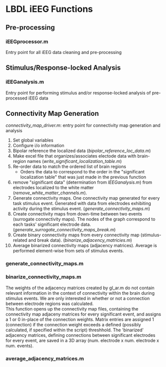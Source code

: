 # LBDL iEEG Functions

## Pre-processing

### iEEGprocessor.m

Entry point for all iEEG data cleaning and pre-processing

## Stimulus/Response-locked Analysis

### iEEGanalysis.m

Entry point for performing stimulus and/or response-locked analysis of pre-processed iEEG data

## Connectivity Map Generation

*connectivity_map_driver.m*: entry point for connectivity map generation and analysis

1. Set global variables
2. Configure i/o information
3. Bipolar reference the localized data (*bipolar_reference_loc_data.m*)
4. Make excel file that organizes/associates electode data with brain-region names (*write_significant_localization_table.m*)
5. Re-order data to match the ordered list of brain regions
   - Orders the data to correspond to the order in the      "significant localization table" that was just made in the previous function
6. remove "significant data" (determination from *IEEGanalysis.m*) from electrodes localized to the white matter (*remove_white_matter_channels.m*).
7. Generate connectivity maps. One connectivity map generated for every task stimulus event. Generated with data from electrodes exhibiting activity during the stimulus event. (*generate_connectivity_maps.m*)
8. Create connectivity maps from down-time between two events (surrogate connectivity maps). The nodes of the graph correspond to each tasks' significant electrode data. (*generate_surrogate_connectivity_maps_break.m*)
9. Create binary connectivity maps from every connectivity map (stimulus-related and break data). (*binarize_adjacency_matricies.m*)
10. Average binarized connectivity maps (adjacency matrices). Average is performed element-wise from sets of stimulus events.

### generate_connectivity_maps.m

### binarize_connectivity_maps.m

The weights of the adjacency matrices created by gl_ar.m do not contain relevant information in the context of connectivity within the brain during stimulus events. We are only interested in whether or not a connection between electrode regions was calculated. \
This function opens up the connectivity map files, containing the connectivity map adjaceny matrices for every significant event, and assigns a 1 or 0 in-place of the connection weights. Matrix entries are assigned 1 (connection) if the connection weight exceeds a defined (possibly calculated, if specified within the script) threshhold. The 'binarized' adjacency matrices, defining connections between significant electrodes for every event, are saved in a 3D array (num. electrode x num. electrode x num. events).

### average_adjacency_matrices.m
